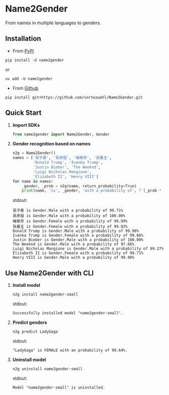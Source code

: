 # Name2Gender

From names in multiple languages to genders.

## Installation

- From [PyPi](https://pypi.org/project/name2gender/)

```
pip install -U name2gender
```

or

```
uv add -U name2gender
```

- From [Github](https://github.com/vortezwohl/Name2Gender/releases)

```
pip install git+https://github.com/vortezwohl/Name2Gender.git
```

## Quick Start

1. **Import SDKs**

    ```python
    from name2gender import Name2Gender, Gender
    ```

2. **Gender recognition based on names**

    ```python
    n2g = Name2Gender()
    names = ['吴子豪', '吴彦祖', '梅艳芳', '张曼玉',
             'Donald Trump', 'Ivanka Trump',
             'Justin Bieber', 'The Weeknd',
             'Luigi Nicholas Mangione',
             'Elizabeth II', 'Henry VIII']
    for name in names:
        _gender, _prob = n2g(name, return_probability=True)
        print(name, 'is', _gender, 'with a probability of', f'{_prob * 100:.2f}%')

    ```

    stdout:

    ```
    吴子豪 is Gender.Male with a probability of 99.71%
    吴彦祖 is Gender.Male with a probability of 100.00%
    梅艳芳 is Gender.Female with a probability of 99.99%
    张曼玉 is Gender.Female with a probability of 99.92%
    Donald Trump is Gender.Male with a probability of 99.90%
    Ivanka Trump is Gender.Female with a probability of 99.66%
    Justin Bieber is Gender.Male with a probability of 100.00%
    The Weeknd is Gender.Male with a probability of 97.66%
    Luigi Nicholas Mangione is Gender.Male with a probability of 99.27%
    Elizabeth II is Gender.Female with a probability of 99.71%
    Henry VIII is Gender.Male with a probability of 99.90%
    ```

## Use Name2Gender with CLI

1. **Install model**

    ```
    n2g install name2gender-small
    ```

    stdout:

    ```
    Successfully installed model "name2gender-small".
    ```

2. **Predict genders**

    ```
    n2g predict LadyGaga
    ```

    stdout:

    ```
    "LadyGaga" is FEMALE with an probability of 99.64%.
    ```

3. **Uninstall model**

    ```
    n2g uninstall name2gender-small
    ```

    stdout:

    ```
    Model "name2gender-small" is uninstalled.
    ```
    